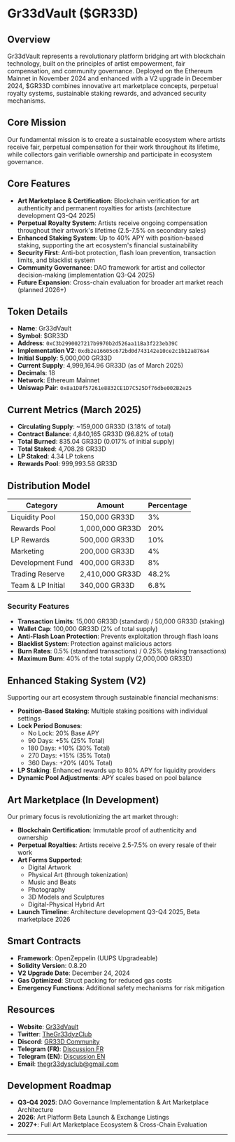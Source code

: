 # Gr33dVault ($GR33D)

## Overview
Gr33dVault represents a revolutionary platform bridging art with blockchain technology, built on the principles of artist empowerment, fair compensation, and community governance. Deployed on the Ethereum Mainnet in November 2024 and enhanced with a V2 upgrade in December 2024, $GR33D combines innovative art marketplace concepts, perpetual royalty systems, sustainable staking rewards, and advanced security mechanisms.

## Core Mission
Our fundamental mission is to create a sustainable ecosystem where artists receive fair, perpetual compensation for their work throughout its lifetime, while collectors gain verifiable ownership and participate in ecosystem governance.

## Core Features
- **Art Marketplace & Certification**: Blockchain verification for art authenticity and permanent royalties for artists (architecture development Q3-Q4 2025)
- **Perpetual Royalty System**: Artists receive ongoing compensation throughout their artwork's lifetime (2.5-7.5% on secondary sales)
- **Enhanced Staking System**: Up to 40% APY with position-based staking, supporting the art ecosystem's financial sustainability
- **Security First**: Anti-bot protection, flash loan prevention, transaction limits, and blacklist system
- **Community Governance**: DAO framework for artist and collector decision-making (implementation Q3-Q4 2025)
- **Future Expansion**: Cross-chain evaluation for broader art market reach (planned 2026+)

## Token Details
- **Name**: Gr33dVault
- **Symbol**: $GR33D
- **Address**: `0xC3b2990027217b9970b2d526aa11Ba3f223eb39C`
- **Implementation V2**: `0xdb2e16605c672bd0d743142e10ce2c1b12a876a4`
- **Initial Supply**: 5,000,000 GR33D
- **Current Supply**: 4,999,164.96 GR33D (as of March 2025)
- **Decimals**: 18
- **Network**: Ethereum Mainnet
- **Uniswap Pair**: `0x8a1D8f57261e8832CE1D7C525Df76dbe002B2e25`

## Current Metrics (March 2025)
- **Circulating Supply**: ~159,000 GR33D (3.18% of total)
- **Contract Balance**: 4,840,165 GR33D (96.82% of total)
- **Total Burned**: 835.04 GR33D (0.017% of initial supply)
- **Total Staked**: 4,708.28 GR33D
- **LP Staked**: 4.34 LP tokens
- **Rewards Pool**: 999,993.58 GR33D

## Distribution Model
| Category            | Amount         | Percentage |
|---------------------|----------------|------------|
| Liquidity Pool      | 150,000 GR33D  | 3%         |
| Rewards Pool        | 1,000,000 GR33D| 20%        |
| LP Rewards          | 500,000 GR33D  | 10%        |
| Marketing           | 200,000 GR33D  | 4%         |
| Development Fund    | 400,000 GR33D  | 8%         |
| Trading Reserve     | 2,410,000 GR33D| 48.2%      |
| Team & LP Initial   | 340,000 GR33D  | 6.8%       |

### Security Features
- **Transaction Limits**: 15,000 GR33D (standard) / 50,000 GR33D (staking)
- **Wallet Cap**: 100,000 GR33D (2% of total supply)
- **Anti-Flash Loan Protection**: Prevents exploitation through flash loans
- **Blacklist System**: Protection against malicious actors
- **Burn Rates**: 0.5% (standard transactions) / 0.25% (staking transactions)
- **Maximum Burn**: 40% of the total supply (2,000,000 GR33D)

## Enhanced Staking System (V2)
Supporting our art ecosystem through sustainable financial mechanisms:

- **Position-Based Staking**: Multiple staking positions with individual settings
- **Lock Period Bonuses**:
  - No Lock: 20% Base APY
  - 90 Days: +5% (25% Total)
  - 180 Days: +10% (30% Total)
  - 270 Days: +15% (35% Total)
  - 360 Days: +20% (40% Total)
- **LP Staking**: Enhanced rewards up to 80% APY for liquidity providers
- **Dynamic Pool Adjustments**: APY scales based on pool balance

## Art Marketplace (In Development)
Our primary focus is revolutionizing the art market through:

- **Blockchain Certification**: Immutable proof of authenticity and ownership
- **Perpetual Royalties**: Artists receive 2.5-7.5% on every resale of their work
- **Art Forms Supported**:
  - Digital Artwork
  - Physical Art (through tokenization)
  - Music and Beats
  - Photography
  - 3D Models and Sculptures
  - Digital-Physical Hybrid Art
- **Launch Timeline**: Architecture development Q3-Q4 2025, Beta marketplace 2026

## Smart Contracts
- **Framework**: OpenZeppelin (UUPS Upgradeable)
- **Solidity Version**: 0.8.20
- **V2 Upgrade Date**: December 24, 2024
- **Gas Optimized**: Struct packing for reduced gas costs
- **Emergency Functions**: Additional safety mechanisms for risk mitigation

## Resources
- **Website**: [Gr33dVault](https://gr33d-vault.vercel.app/)
- **Twitter**: [TheGr33dyzClub](https://x.com/TheGr33dyzClub)
- **Discord**: [GR33D Community](https://discord.gg/FPGyuKxJx6)
- **Telegram (FR)**: [Discussion FR](https://t.me/+ST4-blQBoLs5NWI8)
- **Telegram (EN)**: [Discussion EN](https://t.me/+WipDE7pBxF41Mzc0)
- **Email**: thegr33dysclub@gmail.com

## Development Roadmap
- **Q3-Q4 2025**: DAO Governance Implementation & Art Marketplace Architecture
- **2026**: Art Platform Beta Launch & Exchange Listings
- **2027+**: Full Art Marketplace Ecosystem & Cross-Chain Evaluation

---
